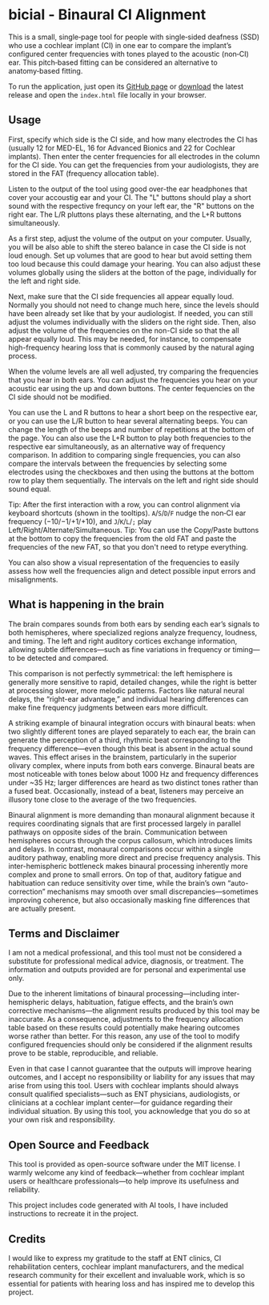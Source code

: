 # bicial - Binaural CI Alignment

This is a small, single‑page tool for people with single‑sided deafness (SSD) who use a cochlear implant (CI) in one ear to compare the implant’s configured center frequencies with tones played to the acoustic (non‑CI) ear. This pitch‑based fitting can be considered an alternative to anatomy‑based fitting.

To run the application, just open its [GitHub page](https://cito.github.io/bicial/) or [download](https://github.com/Cito/bicial/releases) the latest release and open the `index.html` file locally in your browser.

## Usage

First, specify which side is the CI side, and how many electrodes the CI has (usually 12 for MED-EL, 16 for Advanced Bionics and 22 for Cochlear implants). Then enter the center frequencies for all electrodes in the column for the CI side. You can get the frequencies from your audiologists, they are stored in the FAT (frequency allocation table).

Listen to the output of the tool using good over-the ear headphones that cover your accoustig ear and your CI. The "L" buttons should play a short sound with the respective frequncy on your left ear, the "R" buttons on the right ear. The L/R pluttons plays these alternating, and the L+R buttons simultaneously.

As a first step, adjust the volume of the output on your computer. Usually, you will be also able to shift the stereo balance in case the CI side is not loud enough. Set up volumes that are good to hear but avoid setting them too loud because this could damage your hearing. You can also adjust these volumes globally using the sliders at the botton of the page, individually for the left and right side.

Next, make sure that the CI side frequencies all appear equally loud. Normally you should not need to change much here, since the levels should have been already set like that by your audiologist. If needed, you can still adjust the volumes individually with the sliders on the right side. Then, also adjust the volume of the frequencies on the non-CI side so that the all appear equally loud. This may be needed, for instance, to compensate high-frequency hearing loss that is commonly caused by the natural aging process.

When the volume levels are all well adjusted, try comparing the frequencies that you hear in both ears. You can adjust the frequencies you hear on your acoustic ear using the up and down buttons. The center fequencies on the CI side should not be modified.

You can use the L and R buttons to hear a short beep on the respective ear, or you can use the L/R button to hear several alternating beeps. You can change the length of the beeps and number of repetitions at the bottom of the page. You can also use the L+R button to play both frequencies to the respective ear simultaneously, as an alternative way of frequency comparison. In addition to comparing single frequencies, you can also compare the intervals between the frequencies by selecting some electrodes using the checkboxes and then using the buttons at the bottom row to play them sequentially. The intervals on the left and right side should sound equal.

Tip: After the first interaction with a row, you can control alignment via keyboard shortcuts (shown in the tooltips). `A`/`S`/`D`/`F` nudge the non‑CI ear frequency (−10/−1/+1/+10), and `J`/`K`/`L`/`;` play Left/Right/Alternate/Simultaneous.
Tip: You can use the Copy/Paste buttons at the bottom to copy the frequencies from the old FAT and paste the frequencies of the new FAT, so that you don't need to retype everything.

You can also show a visual representation of the frequencies to easily assess how well the frequencies align and detect possible input errors and misalignments.

## What is happening in the brain

The brain compares sounds from both ears by sending each ear’s signals to both hemispheres, where specialized regions analyze frequency, loudness, and timing. The left and right auditory cortices exchange information, allowing subtle differences—such as fine variations in frequency or timing—to be detected and compared.

This comparison is not perfectly symmetrical: the left hemisphere is generally more sensitive to rapid, detailed changes, while the right is better at processing slower, more melodic patterns. Factors like natural neural delays, the “right-ear advantage,” and individual hearing differences can make fine frequency judgments between ears more difficult.

A striking example of binaural integration occurs with binaural beats: when two slightly different tones are played separately to each ear, the brain can generate the perception of a third, rhythmic beat corresponding to the frequency difference—even though this beat is absent in the actual sound waves. This effect arises in the brainstem, particularly in the superior olivary complex, where inputs from both ears converge. Binaural beats are most noticeable with tones below about 1000 Hz and frequency differences under ~35 Hz; larger differences are heard as two distinct tones rather than a fused beat. Occasionally, instead of a beat, listeners may perceive an illusory tone close to the average of the two frequencies.

Binaural alignment is more demanding than monaural alignment because it requires coordinating signals that are first processed largely in parallel pathways on opposite sides of the brain. Communication between hemispheres occurs through the corpus callosum, which introduces limits and delays. In contrast, monaural comparisons occur within a single auditory pathway, enabling more direct and precise frequency analysis. This inter-hemispheric bottleneck makes binaural processing inherently more complex and prone to small errors. On top of that, auditory fatigue and habituation can reduce sensitivity over time, while the brain’s own “auto-correction” mechanisms may smooth over small discrepancies—sometimes improving coherence, but also occasionally masking fine differences that are actually present.

## Terms and Disclaimer

I am not a medical professional, and this tool must not be considered a substitute for professional medical advice, diagnosis, or treatment. The information and outputs provided are for personal and experimental use only.

Due to the inherent limitations of binaural processing—including inter-hemispheric delays, habituation, fatigue effects, and the brain’s own corrective mechanisms—the alignment results produced by this tool may be inaccurate. As a consequence, adjustments to the frequency allocation table based on these results could potentially make hearing outcomes worse rather than better. For this reason, any use of the tool to modify configured frequencies should only be considered if the alignment results prove to be stable, reproducible, and reliable.

Even in that case I cannot guarantee that the outputs will improve hearing outcomes, and I accept no responsibility or liability for any issues that may arise from using this tool. Users with cochlear implants should always consult qualified specialists—such as ENT physicians, audiologists, or clinicians at a cochlear implant center—for guidance regarding their individual situation. By using this tool, you acknowledge that you do so at your own risk and responsibility.

## Open Source and Feedback

This tool is provided as open-source software under the MIT license. I warmly welcome any kind of feedback—whether from cochlear implant users or healthcare professionals—to help improve its usefulness and reliability.

This project includes code generated with AI tools, I have included instructions to recreate it in the project.

## Credits

I would like to express my gratitude to the staff at ENT clinics, CI rehabilitation centers, cochlear implant manufacturers, and the medical research community for their excellent and invaluable work, which is so essential for patients with hearing loss and has inspired me to develop this project.
